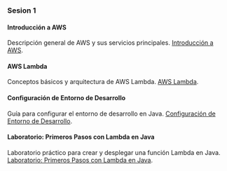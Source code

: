### Sesion 1

#### Introducción a AWS
Descripción general de AWS y sus servicios principales. [Introducción a AWS](introduccion_aws.md).

#### AWS Lambda
Conceptos básicos y arquitectura de AWS Lambda. [AWS Lambda](aws_lambda.md).

#### Configuración de Entorno de Desarrollo
Guía para configurar el entorno de desarrollo en Java. [Configuración de Entorno de Desarrollo](configuracion_entorno.md).

#### Laboratorio: Primeros Pasos con Lambda en Java
Laboratorio práctico para crear y desplegar una función Lambda en Java. [Laboratorio: Primeros Pasos con Lambda en Java](laboratorio_lambda.md).

